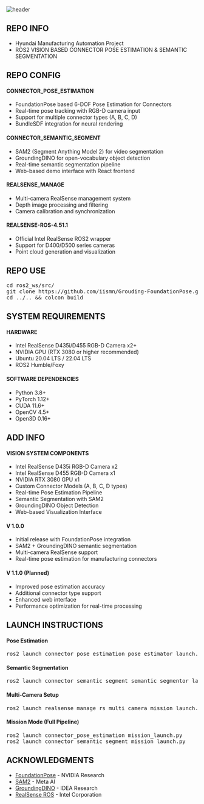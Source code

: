 ![header](https://capsule-render.vercel.app/api?type=rect&color=timeGradient&text=GROUNDING%20FOUNDATION%20POSE&fontSize=20)

## <div align=left>REPO INFO</div>  
- Hyundai Manufacturing Automation Project
- ROS2 VISION BASED CONNECTOR POSE ESTIMATION & SEMANTIC SEGMENTATION  

## <div align=left>REPO CONFIG</div>  
#### CONNECTOR_POSE_ESTIMATION  
* FoundationPose based 6-DOF Pose Estimation for Connectors
* Real-time pose tracking with RGB-D camera input
* Support for multiple connector types (A, B, C, D)
* BundleSDF integration for neural rendering
#### CONNECTOR_SEMANTIC_SEGMENT  
* SAM2 (Segment Anything Model 2) for video segmentation
* GroundingDINO for open-vocabulary object detection
* Real-time semantic segmentation pipeline
* Web-based demo interface with React frontend
#### REALSENSE_MANAGE  
* Multi-camera RealSense management system
* Depth image processing and filtering
* Camera calibration and synchronization
#### REALSENSE-ROS-4.51.1  
* Official Intel RealSense ROS2 wrapper
* Support for D400/D500 series cameras
* Point cloud generation and visualization

## <div align=left>REPO USE</div> 
<pre>cd ros2_ws/src/  
git clone https://github.com/iismn/Grouding-FoundationPose.git  
cd ../.. && colcon build</pre>

## <div align=left>SYSTEM REQUIREMENTS</div>
#### HARDWARE
- Intel RealSense D435i/D455 RGB-D Camera x2+
- NVIDIA GPU (RTX 3080 or higher recommended)
- Ubuntu 20.04 LTS / 22.04 LTS
- ROS2 Humble/Foxy

#### SOFTWARE DEPENDENCIES
- Python 3.8+
- PyTorch 1.12+
- CUDA 11.6+
- OpenCV 4.5+
- Open3D 0.16+

## <div align=left>ADD INFO</div>
#### VISION SYSTEM COMPONENTS 
- Intel RealSense D435i RGB-D Camera x2
- Intel RealSense D455 RGB-D Camera x1  
- NVIDIA RTX 3080 GPU x1
- Custom Connector Models (A, B, C, D types)
- Real-time Pose Estimation Pipeline
- Semantic Segmentation with SAM2
- GroundingDINO Object Detection
- Web-based Visualization Interface

#### V 1.0.0
- Initial release with FoundationPose integration
- SAM2 + GroundingDINO semantic segmentation
- Multi-camera RealSense support
- Real-time pose estimation for manufacturing connectors

#### V 1.1.0 (Planned)
- Improved pose estimation accuracy
- Additional connector type support
- Enhanced web interface
- Performance optimization for real-time processing

## <div align=left>LAUNCH INSTRUCTIONS</div>
#### Pose Estimation
<pre>ros2 launch connector_pose_estimation pose_estimator_launch.py</pre>

#### Semantic Segmentation  
<pre>ros2 launch connector_semantic_segment semantic_segmentor_launch.py</pre>

#### Multi-Camera Setup
<pre>ros2 launch realsense_manage rs_multi_camera_mission_launch.py</pre>

#### Mission Mode (Full Pipeline)
<pre>ros2 launch connector_pose_estimation mission_launch.py
ros2 launch connector_semantic_segment mission_launch.py</pre>

## <div align=left>ACKNOWLEDGMENTS</div>
- [FoundationPose](https://github.com/NVlabs/FoundationPose) - NVIDIA Research
- [SAM2](https://github.com/facebookresearch/segment-anything-2) - Meta AI
- [GroundingDINO](https://github.com/IDEA-Research/GroundingDINO) - IDEA Research
- [RealSense ROS](https://github.com/IntelRealSense/realsense-ros) - Intel Corporation
